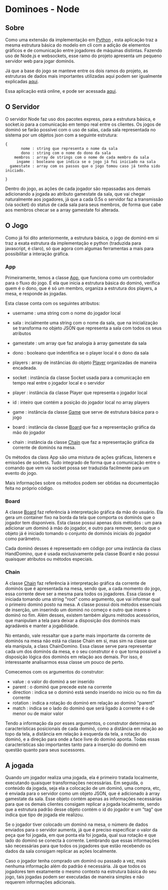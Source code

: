 # Dominoes - Node

## Sobre

Como uma extensão da implementação em [Python](https://github.com/Tubskleyson/Dominoes/tree/master/python) , esta aplicação traz a mesma estrutura básica do modelo em cli com a adição de elementos gráficos e de comunicação entre jogadores de máquinas distintas. Fazendo uso de Node.js e websockets, esse ramo do projeto apresenta um pequeno servidor web para jogar dominós.

Já que a base do jogo se manteve entre os dois ramos do projeto, as estruturas de dados mais importantes utilizadas aqui podem ser igualmente explicadas [aqui](../python/estruturas.md).

Essa aplicação está online, e pode ser acessada [aqui](https://mydominoes.herokuapp.com/).

## O Servidor

O servidor Node faz uso dos pacotes express, para a estrutura básica, e socket.io para a comunicação em tempo real entre os clientes. Os jogos de dominó se farão possívei com o uso de salas, cada sala representada no sistema por um objetos json com a seguinte estrutura:

```
{
       nome : string que representa o nome da sala
       dono : string com o nome do dono da sala
    membros : array de strings com o nome de cada membro da sala
     ingame : booleano que indica se o jogo já foi iniciado na sala
  gamestate : array com os passos que o jogo tomou caso já tenha sido iniciado.
  
}
```

Dentro do jogo, as ações de cada jogador são repassadas aos demais adicionando a jogada ao atributo gamestate da sala, que vai chegar naturalmente aos jogadores, já que a cada 0.5s o servidor faz a transmissão (via socket) do status de cada sala para seus membros, de forma que cabe aos membros checar se a array gamestate foi alterada.


## O Jogo

Como já foi dito anteriormente, a estrutura básica, o jogo de dominó em si traz a exata estrutura da implementação e python (traduzida para javascript, é claro), só que agora com algumas ferramentas a mais para possibilitar a interação gráfica.

### App

Primeiramente, temos a classe [App](assets/scripts/app.js), que funciona como um controlador para o fluxo do jogo. É ela que inicia a estrutura básica do dominó, verifica quem é o dono, que é só um membro, organiza a estrutura dos players, a mesa, e responde às jogadas.

Esta classe conta com os seguintes atributos:

  - username : uma string com o nome do jogador local
  - sala : incialmente uma string com o nome da sala, que na inicialização se transforma no objeto JSON que representa a sala com todos os seus atributos
  - gamestate : um array que faz analogia à array gamestate da sala
  - dono : booleano que indentifica se o player local é o dono da sala
  - players : array de instâncias do objeto [Player](assets/scripts/engine/player.js) organizadas de maneira encadeada.
  - socket : instância da classe Socket usada para a comunicação em tempo real entre o jogador local e o servidor
  
  - player : instância da classe Player que representa o jogador local
  - id : inteiro que contém a posição do jogador local no array players
  
  - game : instância da classe [Game](assets/scripts/engine/game.js) que serve de estrutura básica para o jogo
  
  - board : instância da classe [Board](assets/scripts/graphics/board.js) que faz a representação gráfica da mão do jogador
  - chain : instância da classe [Chain](assets/scripts/graphics/chain.js) que faz a representação gráfica da corrente de dominós na mesa.
  
Os métodos da class App são uma mistura de ações gráficas, listeners e emissões de sockets. Tudo integrado de forma que a comunicação entre o comando que vem via socket possa ser traduzida facilmente para um evento do jogo. 

Mais informações sobre os métodos podem ser obtidas na documentação feita no próprio código.

### Board

A classe [Board](assets/scripts/graphics/board.js) faz referência à interpretação gráfica da mão do usuário. Ela gera um container fixo na borda da tela que comporta os dominós que o jogador tem disponíveis. Esta classe possui apenas dois métodos : um para adicionar um dominó à mão do jogador, e outro para remover, sendo que o objeto já é iniciado tomando o conjunto de dominós iniciais do jogador como parâmetro.

Cada dominó desses é representado em código por uma instância da class HandDomino, que é usada exclusivamente pela classe Board e não possui quaisquer atributos ou métodos especiais. 


### Chain

A classe [Chain](assets/scripts/graphics/chain.js) faz referência à interpretação gráfica da corrente de dominós que é apresentada na mesa, sendo que, a cada momento do jogo, essa corrente deve ser a mesma para todos os jogadores. Essa classe é iniciada tomando uma string "root" como argumento, que vai informar qual o primeiro dominó posto na mesa. A classe possui dois métodos essenciais de inserção, um inserindo um dominó no começo e outro que insere o dominó no fim. Além desses, existem também alguns métodos acessórios, que manipulam a tela para deixar a disposição dos dominós mais agradáveis e manter a jogabilidade.

No entando, vale ressaltar que a parte mais importante da corrente de dominós na mesa não está na classe Chain em si, mas sim na classe que ela manipula, a class ChainDomino. Essa classe serve para representar cada um dos dominós da mesa, e o seu construtor é o que torna possível a disposição lógica dos dominós em relação aos demais. Por isso, é interessante analisarmos essa classe um pouco de perto.

Comecemos com os argumentos do construtor:

 - value : o valor do dominó a ser inserido
 - parent : o dominó que precede este na corrente
 - direction : indica se o dominó está sendo inserido no início ou no fim da corrente
 - rotation : indica a rotação do dominó em relação ao dominó "parent"
 - match : indica se o lado do dominó que será ligado à corrente é o de menor ou de maior valor

 Tendo a informação da por esses argumentos, o construtor determina as características posicionais de cada dominó, como a distância em relação ao topo da tela, a distância em relação à esquerda da tela, a rotação do dominó, e a direção para onde a face livre do dominó aponta. Todas essas características são importantes tanto para a inserção do dominó em questão quanto para seus sucessores.

## A jogada

Quando um jogador realiza uma jogada, ela é primeiro tratada localmente, executando quaisquer transformações necessárias. Em seguida, o conteúdo da jogada, seja ela a colocação de um dominó, uma compra, etc, é enviada para o servidor como um objeto JSON, que é adicionado à array gamestate da sala. Esse objeto contém apenas as informações necessárias para que os demais clientes consigam replicar a jogada localmente, sendo que a estrutura padrão desse objeto contém o id do jogador e um "tag" que indica que tipo de jogada ele realizou.

Se o jogador tiver colocado um dominó na mesa, o número de dados enviados para o servidor aumenta, já que é preciso especificar o valor da peça que foi jogada, em que ponta ela foi jogada, qual sua rotação e que lado do dominó se conecta à corrente. Lembrando que essas informações são necessárias para que todos os jogadores que estão recebendo os dados da sala consigam replicar as ações localmente.

Caso o jogador tenha comprado um dominó ou passado a vez, mais nenhuma informação além do padrão é necessária. Já que todos os jogadores tem exatamente o mesmo contexto na estrutura básica do seu jogo, tais jogadas podem ser executadas de maneira simples e não requerem informações adicionais.
